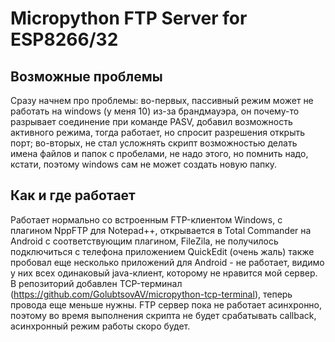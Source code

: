 # Micropython FTP Server for ESP8266/32

## Возможные проблемы
Сразу начнем про проблемы: 
   во-первых, пассивный режим может не работать на windows (у меня 10) из-за брандмауэра, он почему-то разрывает соединение при команде PASV, добавил возможность активного режима, тогда работает, но спросит разрешения открыть порт;
   во-вторых, не стал усложнять скрипт возможностью делать имена файлов и папок с пробелами, не надо этого, но помнить надо, кстати, поэтому windows сам не может создать новую папку.
  
## Как и где работает
Работает нормально со встроенным FTP-клиентом Windows, с плагином NppFTP для Notepad++, открывается в Total Commander на Android с соответствующим плагином, FileZila, не получилось подключиться с телефона приложением QuickEdit (очень жаль) также пробовал еще несколько приложений для Android - не работает, видимо у них всех одинаковый java-клиент, которому не нравится мой сервер.
В репозиторий добавлен TCP-терминал (https://github.com/GolubtsovAV/micropython-tcp-terminal), теперь провода еще меньше нужны.
FTP сервер пока не работает асинхронно, поэтому во время выполнения скрипта не будет срабатывать callback, асинхронный режим работы скоро будет.
